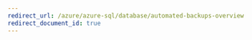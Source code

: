 ```yaml
---
redirect_url: /azure/azure-sql/database/automated-backups-overview
redirect_document_id: true
---
```

